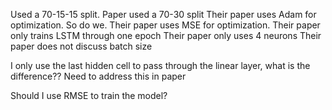 Used a 70-15-15 split. Paper used a 70-30 split
Their paper uses Adam for optimization. So do we.
Their paper uses MSE for optimization. 
Their paper only trains LSTM through one epoch
Their paper only uses 4 neurons
Their paper does not discuss batch size

I only use the last hidden cell to pass through the linear layer, what is the difference?? Need to address this in paper

Should I use RMSE to train the model?

